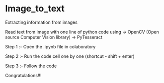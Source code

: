 # Image_to_text
Extracting information from images

Read text from image with one line of python code using
      -> OpenCV (Open source Computer Vision library)
      -> PyTesseract

Step 1 :- Open the .ipynb file in colaboratory

Step 2 :- Run the code cell one by one (shortcut - shift + enter)

Step 3 :- Follow the code

Congratulations!!!
